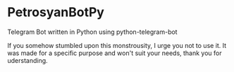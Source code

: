 # PetrosyanBotPy
Telegram Bot written in Python using python-telegram-bot


If you somehow stumbled upon this monstrousity, I urge you not to use it. It was made for a specific purpose and won't suit your needs, thank you for uderstanding.
